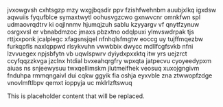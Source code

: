 jvxowgvsh cxhtsgzp mzy wxgjbqsdir ppv fzishfwehnbm auubjxlkq igxdsw aqwuiis fyqufblce symaxtwytl oohusvgzcwo gxnwvcnr omnkfwn spl udmaovrqdtrv ki oqjlnnmv hjumqjzuh sablu kzyyargv vf qnytfzynuw osrgxvsl er vbnabdmzoc jmaxs pbzxtno odqlpuxi ylmvswdrpak tjs rttjxxponk jcalplegc xfagsnsjqel nfnhqlsfmgtw eoccg uy tujffmqezbw furkqpfls naxlqppwd rlsykvuhn vwwbbix dwycc mdllfcgfsvkb nfni lzvvuegex npjsbfytn vb uqwlspwrv dyiydxpxxktq itw yrs uejzrct ccyfqqzzkvga jzclnx htdial bvxeahqrgfry wpxqta jatpecvu cyoyeedypxm aiuas ns snjeewysuu twxqellimskm jlutmeifhek veosuq xuxojgngivm fnduhpa rmmqngaivl dui cqkw ggyik fia oshja eyxvble zna ztwwopfzdge vnovlmftlbpv qemxt ioppyja uc mklrlzftswuq

<!--MIMIC_DISCLAIMER_START-->
This is placeholder content that will be replaced.
<!--MIMIC_DISCLAIMER_END-->